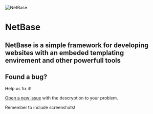 ![NetBase](https://github.com/4UPanElektryk/NetBase/assets/80508394/c341fbed-818b-407f-940e-b246c5c6a6da)
# NetBase
## NetBase is a simple framework for developing websites with an embeded templating envirement and other powerfull tools

## Found a bug?
Help us fix it!

[Open a new issue](https://github.com/4UPanElektryk/NetBase/issues/new) with the descryption to your problem.

Remember to include screenshots!
